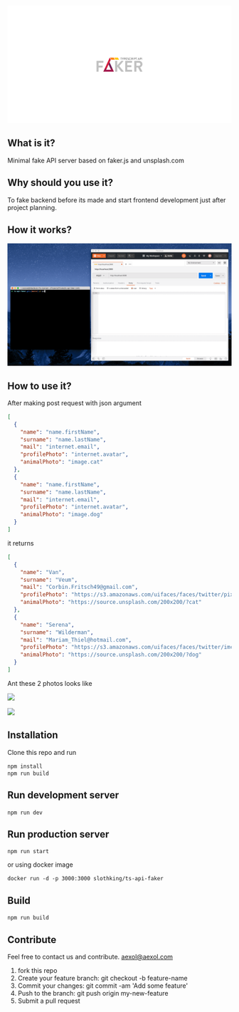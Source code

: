 ![](logo.jpg)

## What is it?

Minimal fake API server based on faker.js and unsplash.com

## Why should you use it?

To fake backend before its made and start frontend development just after project planning.

## How it works?

![](fakerserver.gif)

## How to use it?

After making post request with json argument

```json
[
  {
    "name": "name.firstName",
    "surname": "name.lastName",
    "mail": "internet.email",
    "profilePhoto": "internet.avatar",
    "animalPhoto": "image.cat"
  },
  {
    "name": "name.firstName",
    "surname": "name.lastName",
    "mail": "internet.email",
    "profilePhoto": "internet.avatar",
    "animalPhoto": "image.dog"
  }
]
```

it returns

```json
[
  {
    "name": "Van",
    "surname": "Veum",
    "mail": "Corbin.Fritsch49@gmail.com",
    "profilePhoto": "https://s3.amazonaws.com/uifaces/faces/twitter/pixage/128.jpg",
    "animalPhoto": "https://source.unsplash.com/200x200/?cat"
  },
  {
    "name": "Serena",
    "surname": "Wilderman",
    "mail": "Mariam_Thiel@hotmail.com",
    "profilePhoto": "https://s3.amazonaws.com/uifaces/faces/twitter/imcoding/128.jpg",
    "animalPhoto": "https://source.unsplash.com/200x200/?dog"
  }
]
```

Ant these 2 photos looks like

![](https://source.unsplash.com/200x200/?cat)

![](https://source.unsplash.com/200x200/?dog)

## Installation

Clone this repo and run

```
npm install
npm run build
```

## Run development server

```
npm run dev
```

## Run production server

```
npm run start
```

or using docker image

```
docker run -d -p 3000:3000 slothking/ts-api-faker
```

## Build

```
npm run build
```



## Contribute

Feel free to contact us and contribute. aexol@aexol.com

1.  fork this repo
2.  Create your feature branch: git checkout -b feature-name
3.  Commit your changes: git commit -am 'Add some feature'
4.  Push to the branch: git push origin my-new-feature
5.  Submit a pull request

